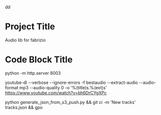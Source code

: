 dd
# Project Title

Audio lib for fabrizio

# Code Block Title

python -m http.server 8003

youtube-dl --verbose --ignore-errors -f bestaudio --extract-audio --audio-format mp3 --audio-quality 0 -o '%(title)s.%(ext)s' https://www.youtube.com/watch?v=bh6DrCYgXPc


python generate_json_from_s3_push.py && git ci -m 'New tracks' tracks.json && gpo

